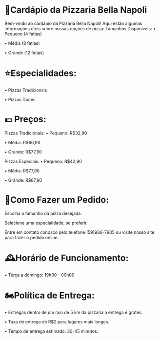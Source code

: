 # 📃Cardápio da Pizzaria Bella Napoli 
Bem-vindo ao cardápio da Pizzaria Bella Napoli! Aqui estão algumas informações úteis sobre nossas opções de pizza:
Tamanhos Disponíveis:
• Pequeno (4 fatias)

• Média (8 fatias)

• Grande (12 fatias)
# ⭐Especialidades:
• Pizzas Tradicionais

• Pizzas Doces 
# 💵 Preços:
Pizzas Tradicionais:
• Pequeno: R$32,90

• Média: R$66,90

• Grande: R$77,90

Pizzas Especiais:
• Pequeno: R$42,90

• Média: R$77,90

• Grande: R$87,90
# 📱Como Fazer um Pedido:
Escolha o tamanho da pizza desejada.

Selecione uma especialidade, se preferir.

Entre em contato conosco pelo telefone (59)986-7905 ou visite nosso site para fazer o pedido online.
# 🕰️Horário de Funcionamento:
• Terça a domingo: 19h00 - 00h00
# 🏍️Política de Entrega:
• Entregas dentro de um raio de 5 km da pizzaria a entrega é grates.

• Taxa de entrega de R$2 para lugares mais longes.

• Tempo de entrega estimado: 30-45 minutos.